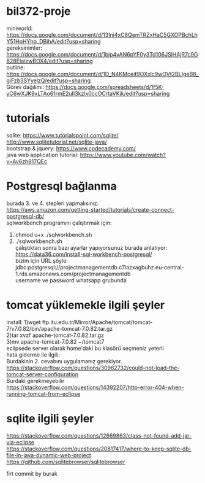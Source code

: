 # bil372-proje
miniworld:
https://docs.google.com/document/d/13Ini4xC8QemTRZxHaC5GXOPBchLhY51HoHYhp_DBihA/edit?usp=sharing<br />
gereksinimler:
https://docs.google.com/document/d/1bjp4vAN6pYF0y3Td106JSlHAjR7c9G828EIaizwBOX4/edit?usp=sharing<br />
outline:
https://docs.google.com/document/d/1D_N4KMceit9OXxlc9wOVt2BLIgeB8_giFzb3SYyelzQ/edit?usp=sharing<br />
Görev dağılımı:
https://docs.google.com/spreadsheets/d/1f5K-yC6wXJK9xLTAo61rmE2uII3kzlx0ccOCrtaVKjk/edit?usp=sharing<br />


# tutorials
sqlite: https://www.tutorialspoint.com/sqlite/ <br /> 
http://www.sqlitetutorial.net/sqlite-java/ <br /> 
bootstrap & jquery: https://www.codecademy.com/ <br />
java web application tutorial: https://www.youtube.com/watch?v=Av6zh817QEc <br />

# Postgresql bağlanma
burada 3. ve 4. stepleri yapmalısınız.<br />
https://aws.amazon.com/getting-started/tutorials/create-connect-postgresql-db/<br />
sqlworkbench programını çalıştırmak için:<br />
1. chmod u+x ./sqlworkbench.sh<br />
2. ./sqlworkbench.sh<br />
çalıştıktan sonra bazı ayarlar yapıyorsunuz burada anlatıyor:<br />
https://data36.com/install-sql-workbench-postgresql/<br />
bizim için URL şöyle: jdbc:postgresql://projectmanagementdb.c7iazxagbuhz.eu-central-1.rds.amazonaws.com/projectmanagementdb<br />
username ve password whatsapp grubunda<br />

# tomcat yüklemekle ilgili şeyler
install:
1)wget ftp.itu.edu.tr/Mirror/Apache/tomcat/tomcat-7/v7.0.82/bin/apache-tomcat-7.0.82.tar.gz <br />
2)tar xvzf apache-tomcat-7.0.82.tar.gz <br />
3)mv apache-tomcat-7.0.82 ~/tomcat7 <br />
eclipsede server olarak home'daki bu klasörü seçmeniz yeterli <br />
hata giderme ile ilgili: <br />
Burdakinin 2. cevabını uygulamanız gerekiyor. <br />
https://stackoverflow.com/questions/30962732/could-not-load-the-tomcat-server-configuration <br />
Burdaki gerekmeyebilir <br />
https://stackoverflow.com/questions/14392207/http-error-404-when-running-tomcat-from-eclipse<br />

# sqlite ilgili şeyler
https://stackoverflow.com/questions/12669863/class-not-found-add-jar-via-eclipse <br />
https://stackoverflow.com/questions/20817417/where-to-keep-sqlite-db-file-in-java-dynamic-web-project <br />
https://github.com/sqlitebrowser/sqlitebrowser

firt commit by burak
